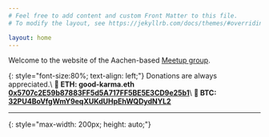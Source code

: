 ```yaml
---
# Feel free to add content and custom Front Matter to this file.
# To modify the layout, see https://jekyllrb.com/docs/themes/#overriding-theme-defaults

layout: home
---
```

Welcome to the website of the Aachen-based [Meetup group][Meetup]. 

{: style="font-size:80%; text-align: left;"}
Donations are always appreciated.\\
**💎 ETH: good-karma.eth [0x5707c2E59b87883FF5d5A717FF5BE5E3CD9e25b1][eth-address]**\\
**💎 BTC: [32PU4BoVfgWmY9eqXUKdUHpEhWQDydNYL2][btc-address]**

---

[Blockchain-Logo]: assets/img/Blockchain-alpha.png
{: style="max-width: 200px; height: auto;"}

[eth-address]: https://etherscan.io/address/0x5707c2E59b87883FF5d5A717FF5BE5E3CD9e25b1

[btc-address]: https://www.blockchain.com/btc/address/32PU4BoVfgWmY9eqXUKdUHpEhWQDydNYL2

[Meetup]: https://www.meetup.com/de-DE/Blockchain-Decentralized-Systems

[Mail]: mailto:decentralised.systems@gmail.com
